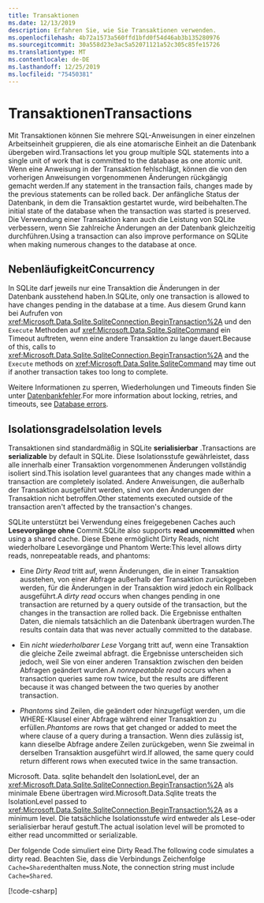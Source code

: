 ```yaml
---
title: Transaktionen
ms.date: 12/13/2019
description: Erfahren Sie, wie Sie Transaktionen verwenden.
ms.openlocfilehash: 4b72a1573a560ffd1bfd0f54d46ab3b135280976
ms.sourcegitcommit: 30a558d23e3ac5a52071121a52c305c85fe15726
ms.translationtype: MT
ms.contentlocale: de-DE
ms.lasthandoff: 12/25/2019
ms.locfileid: "75450381"
---
```

# <a name="transactions"></a><span data-ttu-id="b224b-103">Transaktionen</span><span class="sxs-lookup"><span data-stu-id="b224b-103">Transactions</span></span>

<span data-ttu-id="b224b-104">Mit Transaktionen können Sie mehrere SQL-Anweisungen in einer einzelnen Arbeitseinheit gruppieren, die als eine atomarische Einheit an die Datenbank übergeben wird.</span><span class="sxs-lookup"><span data-stu-id="b224b-104">Transactions let you group multiple SQL statements into a single unit of work that is committed to the database as one atomic unit.</span></span> <span data-ttu-id="b224b-105">Wenn eine Anweisung in der Transaktion fehlschlägt, können die von den vorherigen Anweisungen vorgenommenen Änderungen rückgängig gemacht werden.</span><span class="sxs-lookup"><span data-stu-id="b224b-105">If any statement in the transaction fails, changes made by the previous statements can be rolled back.</span></span> <span data-ttu-id="b224b-106">Der anfängliche Status der Datenbank, in dem die Transaktion gestartet wurde, wird beibehalten.</span><span class="sxs-lookup"><span data-stu-id="b224b-106">The initial state of the database when the transaction was started is preserved.</span></span> <span data-ttu-id="b224b-107">Die Verwendung einer Transaktion kann auch die Leistung von SQLite verbessern, wenn Sie zahlreiche Änderungen an der Datenbank gleichzeitig durchführen.</span><span class="sxs-lookup"><span data-stu-id="b224b-107">Using a transaction can also improve performance on SQLite when making numerous changes to the database at once.</span></span>

## <a name="concurrency"></a><span data-ttu-id="b224b-108">Nebenläufigkeit</span><span class="sxs-lookup"><span data-stu-id="b224b-108">Concurrency</span></span>

<span data-ttu-id="b224b-109">In SQLite darf jeweils nur eine Transaktion die Änderungen in der Datenbank ausstehend haben.</span><span class="sxs-lookup"><span data-stu-id="b224b-109">In SQLite, only one transaction is allowed to have changes pending in the database at a time.</span></span> <span data-ttu-id="b224b-110">Aus diesem Grund kann bei Aufrufen von <xref:Microsoft.Data.Sqlite.SqliteConnection.BeginTransaction%2A> und den `Execute` Methoden auf <xref:Microsoft.Data.Sqlite.SqliteCommand> ein Timeout auftreten, wenn eine andere Transaktion zu lange dauert.</span><span class="sxs-lookup"><span data-stu-id="b224b-110">Because of this, calls to <xref:Microsoft.Data.Sqlite.SqliteConnection.BeginTransaction%2A> and the `Execute` methods on <xref:Microsoft.Data.Sqlite.SqliteCommand> may time out if another transaction takes too long to complete.</span></span>

<span data-ttu-id="b224b-111">Weitere Informationen zu sperren, Wiederholungen und Timeouts finden Sie unter [Datenbankfehler](database-errors.md).</span><span class="sxs-lookup"><span data-stu-id="b224b-111">For more information about locking, retries, and timeouts, see [Database errors](database-errors.md).</span></span>

## <a name="isolation-levels"></a><span data-ttu-id="b224b-112">Isolationsgrade</span><span class="sxs-lookup"><span data-stu-id="b224b-112">Isolation levels</span></span>

<span data-ttu-id="b224b-113">Transaktionen sind standardmäßig in SQLite **serialisierbar** .</span><span class="sxs-lookup"><span data-stu-id="b224b-113">Transactions are **serializable** by default in SQLite.</span></span> <span data-ttu-id="b224b-114">Diese Isolationsstufe gewährleistet, dass alle innerhalb einer Transaktion vorgenommenen Änderungen vollständig isoliert sind.</span><span class="sxs-lookup"><span data-stu-id="b224b-114">This isolation level guarantees that any changes made within a transaction are completely isolated.</span></span> <span data-ttu-id="b224b-115">Andere Anweisungen, die außerhalb der Transaktion ausgeführt werden, sind von den Änderungen der Transaktion nicht betroffen.</span><span class="sxs-lookup"><span data-stu-id="b224b-115">Other statements executed outside of the transaction aren't affected by the transaction's changes.</span></span>

<span data-ttu-id="b224b-116">SQLite unterstützt bei Verwendung eines freigegebenen Caches auch **Lesevorgänge ohne** Commit.</span><span class="sxs-lookup"><span data-stu-id="b224b-116">SQLite also supports **read uncommitted** when using a shared cache.</span></span> <span data-ttu-id="b224b-117">Diese Ebene ermöglicht Dirty Reads, nicht wiederholbare Lesevorgänge und Phantom Werte:</span><span class="sxs-lookup"><span data-stu-id="b224b-117">This level allows dirty reads, nonrepeatable reads, and phantoms:</span></span>

- <span data-ttu-id="b224b-118">Eine *Dirty Read* tritt auf, wenn Änderungen, die in einer Transaktion ausstehen, von einer Abfrage außerhalb der Transaktion zurückgegeben werden, für die Änderungen in der Transaktion wird jedoch ein Rollback ausgeführt.</span><span class="sxs-lookup"><span data-stu-id="b224b-118">A *dirty read* occurs when changes pending in one transaction are returned by a query outside of the transaction, but the changes in the transaction are rolled back.</span></span> <span data-ttu-id="b224b-119">Die Ergebnisse enthalten Daten, die niemals tatsächlich an die Datenbank übertragen wurden.</span><span class="sxs-lookup"><span data-stu-id="b224b-119">The results contain data that was never actually committed to the database.</span></span>

- <span data-ttu-id="b224b-120">Ein *nicht wiederholbarer Lese* Vorgang tritt auf, wenn eine Transaktion die gleiche Zeile zweimal abfragt. die Ergebnisse unterscheiden sich jedoch, weil Sie von einer anderen Transaktion zwischen den beiden Abfragen geändert wurden.</span><span class="sxs-lookup"><span data-stu-id="b224b-120">A *nonrepeatable read* occurs when a transaction queries same row twice, but the results are different because it was changed between the two queries by another transaction.</span></span>

- <span data-ttu-id="b224b-121">*Phantoms* sind Zeilen, die geändert oder hinzugefügt werden, um die WHERE-Klausel einer Abfrage während einer Transaktion zu erfüllen.</span><span class="sxs-lookup"><span data-stu-id="b224b-121">*Phantoms* are rows that get changed or added to meet the where clause of a query during a transaction.</span></span> <span data-ttu-id="b224b-122">Wenn dies zulässig ist, kann dieselbe Abfrage andere Zeilen zurückgeben, wenn Sie zweimal in derselben Transaktion ausgeführt wird.</span><span class="sxs-lookup"><span data-stu-id="b224b-122">If allowed, the same query could return different rows when executed twice in the same transaction.</span></span>

<span data-ttu-id="b224b-123">Microsoft. Data. sqlite behandelt den IsolationLevel, der an <xref:Microsoft.Data.Sqlite.SqliteConnection.BeginTransaction%2A> als minimale Ebene übertragen wird.</span><span class="sxs-lookup"><span data-stu-id="b224b-123">Microsoft.Data.Sqlite treats the IsolationLevel passed to <xref:Microsoft.Data.Sqlite.SqliteConnection.BeginTransaction%2A> as a minimum level.</span></span> <span data-ttu-id="b224b-124">Die tatsächliche Isolationsstufe wird entweder als Lese-oder serialisierbar herauf gestuft.</span><span class="sxs-lookup"><span data-stu-id="b224b-124">The actual isolation level will be promoted to either read uncommitted or serializable.</span></span>

<span data-ttu-id="b224b-125">Der folgende Code simuliert eine Dirty Read.</span><span class="sxs-lookup"><span data-stu-id="b224b-125">The following code simulates a dirty read.</span></span> <span data-ttu-id="b224b-126">Beachten Sie, dass die Verbindungs Zeichenfolge `Cache=Shared`enthalten muss.</span><span class="sxs-lookup"><span data-stu-id="b224b-126">Note, the connection string must include `Cache=Shared`.</span></span>

[!code-csharp[](../../../../samples/snippets/standard/data/sqlite/DirtyReadSample/Program.cs?name=snippet_DirtyRead)]
